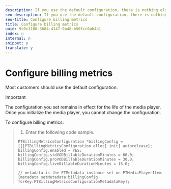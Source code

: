 ```yaml
---
description: If you use the default configuration, there is nothing else you need to do to enable or configure billing. If you obtained different configuration parameters from your Adobe Enablement representative, use the PTBillingMetricsConfiguration class to set these parameters up before initializing the media player.
seo-description: If you use the default configuration, there is nothing else you need to do to enable or configure billing. If you obtained different configuration parameters from your Adobe Enablement representative, use the PTBillingMetricsConfiguration class to set these parameters up before initializing the media player.
seo-title: Configure billing metrics
title: Configure billing metrics
uuid: 9c0c3100-3684-4147-9a48-b50fcc0ab4b1
index: n
internal: n
snippet: y
translate: y
---
```


# Configure billing metrics

Most customers should use the default configuration.

>[!IMPORTANT]
>
>The configuration you set remains in effect for the life of the media player. Once you initialize the media player, you cannot change the configuration.

To configure billing metrics:

>1. Enter the following code sample.
>
>   ```
>   PTBillingMetricsConfiguration *billingConfig = [[[PTBillingMetricsConfiguration alloc] init] autorelease]; 
>   billingConfig.enabled = YES; 
>   billingConfig.stdVODBillableDurationMinutes = 60.0; 
>   billingConfig.proVODBillableDurationMinutes = 30.0; 
>   billingConfig.liveBillableDurationMinutes = 15.0; 
>                   
>   // metadata is the PTMetadata instance set on PTMediaPlayerItem 
>   [metadata setMetadata:billingConfig forKey:PTBillingMetricsConfigurationMetadataKey];
>   ```
>
